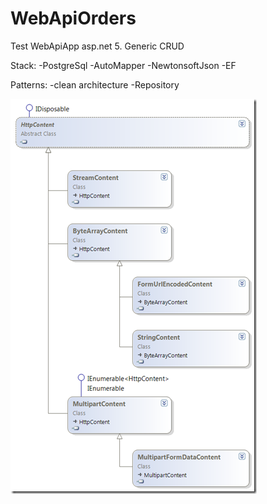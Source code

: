 # WebApiOrders
Test WebApiApp asp.net 5. Generic CRUD

Stack:
-PostgreSql
-AutoMapper
-NewtonsoftJson
-EF

Patterns:
-clean architecture
-Repository

![alt text](https://github.com/Millarex/WebApiOrders/raw/master/9NnqX.png)
